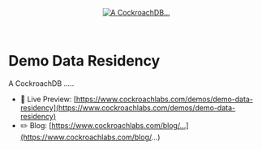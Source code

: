<p align="center">
  <a href="https://www.cockroachlabs.com/demos/demo-data-residency">
    <img alt="A CockroachDB..." src="https://www.cockroachlabs.com/demos/demo-data-residency/open-graph-image.jpg" />
  </a>
</p>

<br />

# Demo Data Residency

A CockroachDB .....

- 🚀 Live Preview:
  [https://www.cockroachlabs.com/demos/demo-data-residency](https://www.cockroachlabs.com/demos/demo-data-residency)
- ✏️ Blog: [https://www.cockroachlabs.com/blog/...](https://www.cockroachlabs.com/blog/...)
